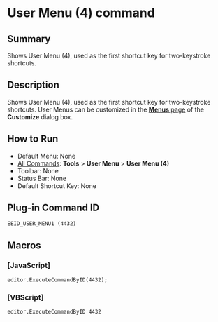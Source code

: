 # User Menu (4) command

## Summary

Shows User Menu (4), used as the first shortcut key for two-keystroke
shortcuts.

## Description

Shows User Menu (4), used as the first shortcut key for two-keystroke
shortcuts. User Menus can be customized in the [**Menus** page](../../dlg/customize/menus/index) of the **Customize** dialog box.

## How to Run

- Default Menu: None
- [All Commands](all_commands): **Tools** >
**User Menu** \> **User Menu (4)**
- Toolbar: None
- Status Bar: None
- Default Shortcut Key: None

## Plug-in Command ID

```
EEID_USER_MENU1 (4432)```

## Macros

### \[JavaScript\]

```
editor.ExecuteCommandByID(4432);
```

### \[VBScript\]

```
editor.ExecuteCommandByID 4432
```
